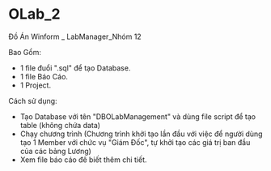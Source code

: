 # OLab_2
Đồ Án Winform _ LabManager_Nhóm 12

Bao Gồm:
 - 1 file đuổi ".sql" để tạo Database.
 - 1 file Báo Cáo.
 - 1 Project.
 
Cách sử dụng:
 - Tạo Database với tên "DBOLabManagement" và dùng file script để tạo table (không chứa data)
 - Chạy chương trình (Chương trình khởi tạo lần đầu với việc để người dùng tạo 1 Member với chức vụ "Giám Đốc", tự khởi tạo các giá trị ban đầu của các bảng Lương)
 - Xem file báo cáo đê biết thêm chi tiết.

 
